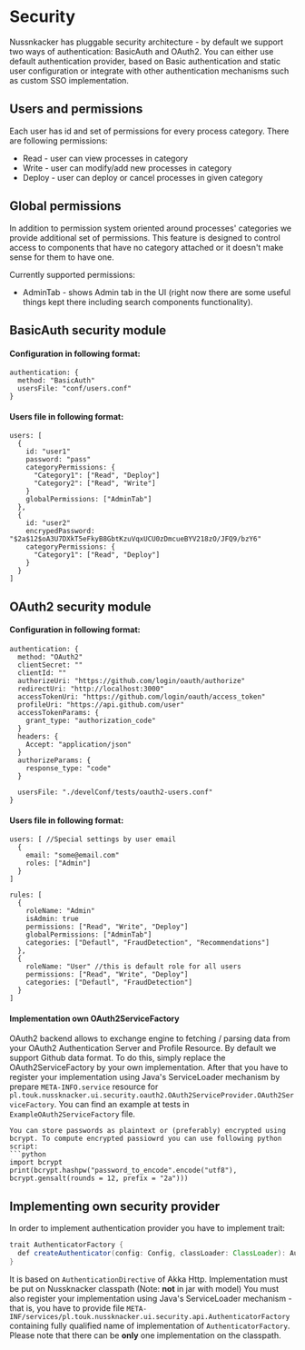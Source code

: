 # Security

Nussnkacker has pluggable security architecture - by default we support two ways of authentication: BasicAuth and OAuth2.
You can either use default authentication provider, based on Basic authentication and static user configuration or integrate 
with other authentication mechanisms such as custom SSO implementation.

## Users and permissions
Each user has id and set of permissions for every process category. There are following permissions:
* Read - user can view processes in category
* Write - user can modify/add new processes in category
* Deploy - user can deploy or cancel processes in given category

## Global permissions
In addition to permission system oriented around processes' categories we provide additional set of permissions.
This feature is designed to control access to components that have no category attached or it doesn't make sense for them to have one.

Currently supported permissions:
* AdminTab - shows Admin tab in the UI (right now there are some useful things kept there including search components functionality).

## BasicAuth security module

#### Configuration in following format:
```
authentication: {
  method: "BasicAuth"
  usersFile: "conf/users.conf"
}
```

#### Users file in following format:
```
users: [
  {
    id: "user1"
    password: "pass"
    categoryPermissions: {
      "Category1": ["Read", "Deploy"]
      "Category2": ["Read", "Write"]
    }
    globalPermissions: ["AdminTab"]
  },
  {
    id: "user2"
    encrypedPassword: "$2a$12$oA3U7DXkT5eFkyB8GbtKzuVqxUCU0zDmcueBYV218zO/JFQ9/bzY6"
    categoryPermissions: {
      "Category1": ["Read", "Deploy"]
    }
  }
]
```

## OAuth2 security module

#### Configuration in following format:
```
authentication: {
  method: "OAuth2"
  clientSecret: ""
  clientId: ""
  authorizeUri: "https://github.com/login/oauth/authorize"
  redirectUri: "http://localhost:3000"
  accessTokenUri: "https://github.com/login/oauth/access_token"
  profileUri: "https://api.github.com/user"
  accessTokenParams: {
    grant_type: "authorization_code"
  }
  headers: {
    Accept: "application/json"
  }
  authorizeParams: {
    response_type: "code"
  }

  usersFile: "./develConf/tests/oauth2-users.conf"
}

```

#### Users file in following format:
```
users: [ //Special settings by user email
  {
    email: "some@email.com"
    roles: ["Admin"]
  }
]

rules: [
  {
    roleName: "Admin"
    isAdmin: true
    permissions: ["Read", "Write", "Deploy"]
    globalPermissions: ["AdminTab"]
    categories: ["Defautl", "FraudDetection", "Recommendations"]
  },
  {
    roleName: "User" //this is default role for all users
    permissions: ["Read", "Write", "Deploy"]
    categories: ["Defautl", "FraudDetection"]
  }
]
```

#### Implementation own OAuth2ServiceFactory 
OAuth2 backend allows to exchange engine to fetching / parsing data from your OAuth2 Authentication Server and Profile Resource. 
By default we support Github data format. To do this, simply replace the OAuth2ServiceFactory by your own implementation. 
After that you have to register your implementation using Java's ServiceLoader mechanism by prepare `META-INFO.service` 
resource for `pl.touk.nussknacker.ui.security.oauth2.OAuth2ServiceProvider.OAuth2ServiceFactory`. You can find an example at tests in 
`ExampleOAuth2ServiceFactory` file.

```
You can store passwords as plaintext or (preferably) encrypted using bcrypt. To compute encrypted passiowrd you can use following python script:
```python
import bcrypt
print(bcrypt.hashpw("password_to_encode".encode("utf8"), bcrypt.gensalt(rounds = 12, prefix = "2a")))

```

## Implementing own security provider

In order to implement authentication provider you have to implement trait: 
```java
trait AuthenticatorFactory {
  def createAuthenticator(config: Config, classLoader: ClassLoader): AuthenticationDirective[LoggedUser]
}
```

It is based on `AuthenticationDirective` of Akka Http. Implementation must be put on Nussknacker classpath (Note: **not** in jar with model)
You must also register your implementation using Java's ServiceLoader mechanism - that is, you have to provide
file `META-INF/services/pl.touk.nussknacker.ui.security.api.AuthenticatorFactory` containing fully qualified name of implementation of `AuthenticatorFactory`.
Please note that there can be **only** one implementation on the classpath. 
